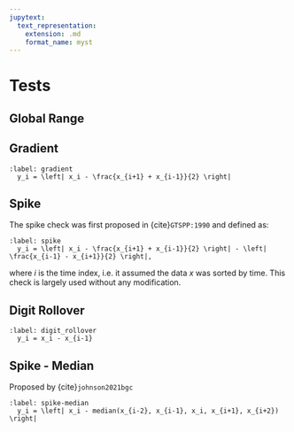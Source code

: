 ```yaml
---
jupytext:
  text_representation:
    extension: .md
    format_name: myst
---
```


# Tests

## Global Range

## Gradient

```{math}
:label: gradient
  y_i = \left| x_i - \frac{x_{i+1} + x_{i-1}}{2} \right|
```

## Spike

The spike check was first proposed in {cite}`GTSPP:1990` and defined as:

```{math}
:label: spike
  y_i = \left| x_i - \frac{x_{i+1} + x_{i-1}}{2} \right| - \left| \frac{x_{i-1} - x_{i+1}}{2} \right|,
```

where $i$ is the time index, i.e. it assumed the data $x$ was sorted by time.
This check is largely used without any modification.

## Digit Rollover

```{math}
:label: digit_rollover
  y_i = x_i - x_{i-1}
```

## Spike - Median

Proposed by {cite}`johnson2021bgc`

```{math}
:label: spike-median
  y_i = \left| x_i - median(x_{i-2}, x_{i-1}, x_i, x_{i+1}, x_{i+2}) \right|
```
